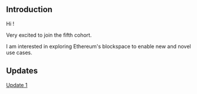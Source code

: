 ## Introduction

Hi ! 

Very excited to join the fifth cohort. 

I am interested in exploring Ethereum's blockspace to enable new and novel use cases. 


## Updates

[Update 1](https://hackmd.io/@rodrigoh/update1)